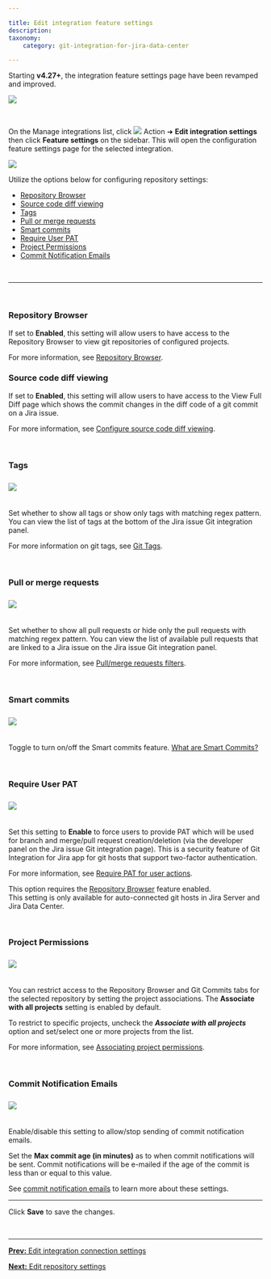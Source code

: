 ```yaml
---

title: Edit integration feature settings
description:
taxonomy:
    category: git-integration-for-jira-data-center

---
```


Starting **v4.27+**, the integration feature settings page have been revamped and improved.

![](/wp-content/uploads/gij-gitserverdc-edit-repository-actions-menu-sel.png)

&nbsp;

On the Manage integrations list, click <img src='/wp-content/uploads/actions-icon.png' /> Action ➜ **Edit integration settings** then click **Feature settings** on the sidebar. This will open the configuration feature settings page for the selected integration.

![](/wp-content/uploads/gij-gitserverdc-edit-integration-feature-settings-01.png)

Utilize the options below for configuring repository settings:

- [Repository Browser](#repository-browser)
- [Source code diff viewing](#source-code-diff-viewing)
- [Tags](#tags)
- [Pull or merge requests](#pull-or-merge-requests)
- [Smart commits](#smart-commits)
- [Require User PAT](#require-user-pat)
- [Project Permissions](#project-permissions)
- [Commit Notification Emails](#commit-notification-emails)

&nbsp;
* * *
&nbsp;

<!-- 
### Code review settings

The Code review settings group contains configuration options for Repository Browser and Source code diff viewing.

<img src='/wp-content/uploads/gij-gitserverdc-edit-integration-feature-settings-02.png' style='margin:25px auto 35px auto;display:block;max-width:100%;' />
-->

### Repository Browser

If set to **Enabled**, this setting will allow users to have access to the Repository Browser to view git repositories of configured projects.

For more information, see [Repository Browser](/git-integration-for-jira-data-center/repository-browser-gij-self-managed/).

### Source code diff viewing

If set to **Enabled**, this setting will allow users to have access to the View Full Diff page which shows the commit changes in the diff code of a git commit on a Jira issue.

For more information, see [Configure source code diff viewing](/git-integration-for-jira-data-center/configure-source-code-diff-viewing-gij-self-managed).

&nbsp;

### Tags

<img src='/wp-content/uploads/gij-gitserverdc-edit-integration-feature-settings-03.png' style='margin:25px auto 35px auto;display:block;max-width:100%;' />

Set whether to show all tags or show only tags with matching regex pattern. You can view the list of tags at the bottom of the Jira issue Git integration panel.

For more information on git tags, see [Git Tags](/git-integration-for-jira-data-center/git-tags-gij-self-managed/).

&nbsp;

### Pull or merge requests

<img src='/wp-content/uploads/gij-gitserverdc-edit-integration-feature-settings-04.png' style='margin:25px auto 35px auto;display:block;max-width:100%;' />

Set whether to show all pull requests or hide only the pull requests with matching regex pattern. You can view the list of available pull requests that are linked to a Jira issue on the Jira issue Git integration panel. 

For more information, see [Pull/merge requests filters](/git-integration-for-jira-data-center/pull-request-filters-gij-self-managed).

&nbsp;

### Smart commits

<img src='/wp-content/uploads/gij-gitserverdc-edit-integration-feature-settings-05.png' style='margin:25px auto 35px auto;display:block;max-width:100%;' />

Toggle to turn on/off the Smart commits feature. [What are Smart Commits?](/git-integration-for-jira-data-center/smart-commits-overview-gij-self-managed)

&nbsp;

### Require User PAT

<img src='/wp-content/uploads/gij-gitserverdc-edit-integration-feature-settings-06.png' style='margin:25px auto 35px auto;display:block;max-width:100%;' />

Set this setting to **Enable** to force users to provide PAT which will be used for branch and merge/pull request creation/deletion (via the developer panel on the Jira issue Git integration page). This is a security feature of Git Integration for Jira app for git hosts that support two-factor authentication.

For more information, see [Require PAT for user actions](/git-integration-for-jira-data-center/require-personal-access-tokens-for-user-actions-create-branch-pull-request-gij-self-managed).

<div class="bbb-callout bbb--alert">
    <div class="irow">
    <div class="ilogobox">
        <span class="logoimg"></span>
    </div>
    <div class="imsgbox">
        This option requires the <a href='/git-integration-for-jira-data-center/repository-browser-gij-self-managed'>Repository Browser</a> feature enabled.
    </div>
    </div>
</div>

<div class="bbb-callout bbb--info">
    <div class="irow">
    <div class="ilogobox">
        <span class="logoimg"></span>
    </div>
    <div class="imsgbox">
        This setting is only available for auto-connected git hosts in Jira Server and Jira Data Center.
    </div>
    </div>
</div>

&nbsp;

### Project Permissions

<img src='/wp-content/uploads/gij-gitserverdc-edit-integration-feature-settings-07.png' style='margin:25px auto 35px auto;display:block;max-width:100%;' />

You can restrict access to the Repository Browser and Git Commits tabs for the selected repository by setting the project associations. The **Associate with all projects** setting is enabled by default.

To restrict to specific projects, uncheck the _**Associate with all projects**_ option and set/select one or more projects from the list.

For more information, see [Associating project permissions](/git-integration-for-jira-data-center/associating-project-permissions-gij-self-managed).

&nbsp;

### Commit Notification Emails

<img src='/wp-content/uploads/gij-gitserverdc-edit-integration-feature-settings-08.png' style='margin:25px auto 35px auto;display:block;max-width:100%;' />

Enable/disable this setting to allow/stop sending of commit notification emails.

Set the **Max commit age (in minutes)** as to when commit notifications will be sent. Commit notifications will be e-mailed if the age of the commit is less than or equal to this value.

See [commit notification emails](/git-integration-for-jira-data-center/commit-email-notifications-gij-self-managed) to learn more about these settings.

* * *

Click **Save** to save the changes.

&nbsp;
* * *

[**Prev:** Edit integration connection settings](/git-integration-for-jira-data-center/edit-integration-connection-settings-gij-self-managed)

[**Next:** Edit repository settings](/git-integration-for-jira-data-center/edit-repository-settings-gij-self-managed)

